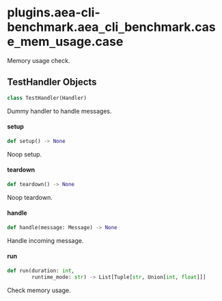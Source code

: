 <a id="plugins.aea-cli-benchmark.aea_cli_benchmark.case_mem_usage.case"></a>

# plugins.aea-cli-benchmark.aea`_`cli`_`benchmark.case`_`mem`_`usage.case

Memory usage check.

<a id="plugins.aea-cli-benchmark.aea_cli_benchmark.case_mem_usage.case.TestHandler"></a>

## TestHandler Objects

```python
class TestHandler(Handler)
```

Dummy handler to handle messages.

<a id="plugins.aea-cli-benchmark.aea_cli_benchmark.case_mem_usage.case.TestHandler.setup"></a>

#### setup

```python
def setup() -> None
```

Noop setup.

<a id="plugins.aea-cli-benchmark.aea_cli_benchmark.case_mem_usage.case.TestHandler.teardown"></a>

#### teardown

```python
def teardown() -> None
```

Noop teardown.

<a id="plugins.aea-cli-benchmark.aea_cli_benchmark.case_mem_usage.case.TestHandler.handle"></a>

#### handle

```python
def handle(message: Message) -> None
```

Handle incoming message.

<a id="plugins.aea-cli-benchmark.aea_cli_benchmark.case_mem_usage.case.run"></a>

#### run

```python
def run(duration: int,
        runtime_mode: str) -> List[Tuple[str, Union[int, float]]]
```

Check memory usage.

